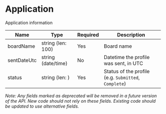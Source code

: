 # Application

Application information

| Name | Type | Required | Description |
| - | - | - | - |
| boardName | string (len: 100) | Yes | Board name |
| sentDateUtc | string (date/time) | No | Datetime the profile was sent, in UTC |
| status | string (len: ) | Yes | Status of the profile (e.g. `Submitted`, `Complete`) |

*Note: Any fields marked as deprecated will be removed in a future version of the API. New code should not rely on these fields. Existing code should be updated to use alternative fields.*
